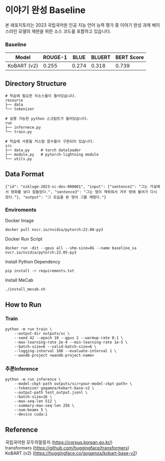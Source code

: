 # 이야기 완성 Baseline
본 레포지토리는 2023 국립국어원 인공 지능 언어 능력 평가 중 이야기 완성 과제 베이스라인 모델의 재현을 위한 소스 코드를 포함하고 있습니다.

### Baseline
|Model|ROUGE-1|BLUE|BLUERT|BERT Score|
|:---:|---|---|---|---|
|KoBART (v2)|0.255|0.274|0.318|0.739|

## Directory Structure
```
# 학습에 필요한 리소스들이 들어있습니다.
resource
├── data
└── tokenizer

# 실행 가능한 python 스크립트가 들어있습니다.
run
├── infernece.py
└── train.py

# 학습에 사용될 커스텀 함수들이 구현되어 있습니다.
src
├── data.py     # torch dataloader
├── module.py   # pytorch-lightning module
└── utils.py
```

## Data Format
```
{"id": "nikluge-2023-sc-dev-000001", "input": {"sentence1": "그는 거실에서 영화를 보다 잠들었다.", "sentence3": "그는 형이 깨워줘서 겨우 방에 들어가 다시 잤다."}, "output": "그 모습을 본 형이 그를 깨웠다."}
```

### Enviroments
Docker Image
```
docker pull nvcr.io/nvidia/pytorch:22.08-py3 
```

Docker Run Script
```
docker run -dit --gpus all --shm-size=8G --name baseline_sa nvcr.io/nvidia/pytorch:23.05-py3
```

Install Python Dependency
```
pip install -r requirements.txt
```

Install MeCab
```
./install_mecab.sh
```

## How to Run
### Train
```
python -m run train \
    --output-dir outputs/sc \
    --seed 42 --epoch 10 --gpus 2 --warmup-rate 0.1 \
    --max-learning-rate 2e-4 --min-learning-rate 1e-5 \
    --batch-size=6 --valid-batch-size=6 \
    --logging-interval 100 --evaluate-interval 1 \
    --wandb-project <wandb-project-name>
```

### 추론Inference
```
python -m run inference \
    --model-ckpt-path outputs/sc/<your-model-ckpt-path> \
    --tokenizer gogamza/kobart-base-v2 \
    --output-path test_output.jsonl \
    --batch-size=16 \
    --max-seq-len 512 \
    --summary-max-seq-len 256 \
    --num-beams 5 \
    --device cuda:1
```

## Reference
국립국어원 모두의말뭉치 (https://corpus.korean.go.kr/)  
transformers (https://github.com/huggingface/transformers)  
KoBART (v2) (https://huggingface.co/gogamza/kobart-base-v2)  
